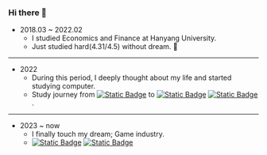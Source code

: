 ### Hi there 👋


+ 2018.03 ~ 2022.02
  + I studied Economics and Finance at Hanyang University.
  + Just studied hard(4.31/4.5) without dream. 🤣
---
+ 2022
  + During this period, I deeply thought about my life and started studying computer.
  + Study journey from [![Static Badge](https://img.shields.io/badge/Python-3776AB?logo=Python&labelColor=white&color=white)](https://www.python.org/)
 to [![Static Badge](https://img.shields.io/badge/Java-007396?logo=Java)](https://www.java.com/ko/) [![Static Badge](https://img.shields.io/badge/JavaScript-F7DF1E?logo=JavaScript&logoColor=tomato)](https://developer.mozilla.org/ko/docs/Web/JavaScript)
.
---
+ 2023 ~ now
  + I finally touch my dream; Game industry.
  + [![Static Badge](https://img.shields.io/badge/C%2B%2B-00599C?logo=C%2B%2B)](https://www.learncpp.com/) [![Static Badge](https://img.shields.io/badge/UnrealEngine-0E1128?logo=UnrealEngine)](https://www.unrealengine.com/ko/unreal-engine-5?gclid=Cj0KCQjwrMKmBhCJARIsAHuEAPQF93JxIeDEZQoOKJH2YaglRsmpwX3jIJXyX0Pori7E7go1cqjpEhcaAoZMEALw_wcB)








